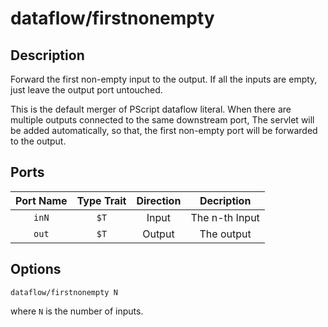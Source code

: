 # dataflow/firstnonempty

## Description

Forward the first non-empty input to the output. If all the inputs are empty, just leave the output port untouched.

This is the default merger of PScript dataflow literal. When there are multiple outputs connected to the same downstream port,
The servlet will be added automatically, so that, the first non-empty port will be forwarded to the output.

## Ports

| Port Name | Type Trait    | Direction | Decription |
|:---------:|:-------------:|:---------:|:----------:|
|  `inN`    | `$T`  | Input     | The n-th Input |
|  `out`    | `$T` | Output    | The output |

## Options

```
dataflow/firstnonempty N
```
where `N` is the number of inputs.

